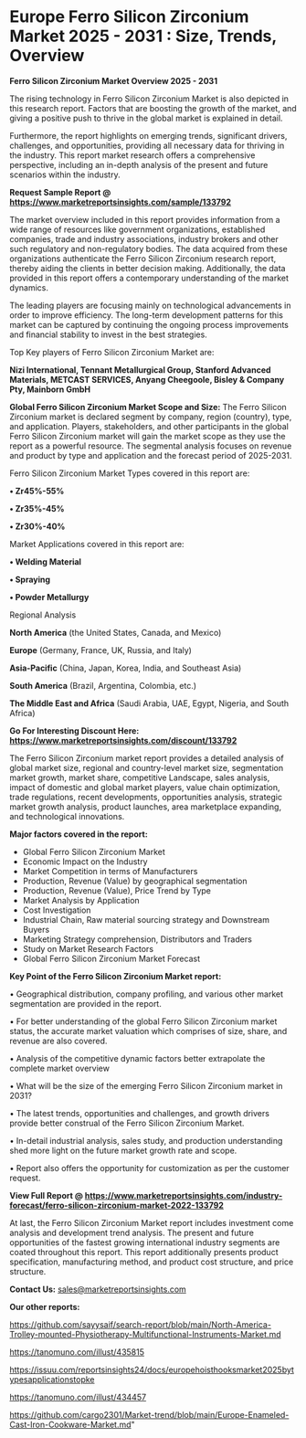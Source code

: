  # Europe Ferro Silicon Zirconium Market 2025 - 2031 : Size, Trends, Overview

<Strong> Ferro Silicon Zirconium Market Overview 2025 - 2031</strong>

The rising technology in Ferro Silicon Zirconium Market is also depicted in this research report. Factors that are boosting the growth of the market, and giving a positive push to thrive in the global market is explained in detail.

Furthermore, the report highlights on emerging trends, significant drivers, challenges, and opportunities, providing all necessary data for thriving in the industry. This report market research offers a comprehensive perspective, including an in-depth analysis of the present and future scenarios within the industry.

<strong>Request Sample Report @ <a href=https://www.marketreportsinsights.com/sample/133792>https://www.marketreportsinsights.com/sample/133792</a></strong>

The market overview included in this report provides information from a wide range of resources like government organizations, established companies, trade and industry associations, industry brokers and other such regulatory and non-regulatory bodies. The data acquired from these organizations authenticate the Ferro Silicon Zirconium research report, thereby aiding the clients in better decision making. Additionally, the data provided in this report offers a contemporary understanding of the market dynamics.

The leading players are focusing mainly on technological advancements in order to improve efficiency. The long-term development patterns for this market can be captured by continuing the ongoing process improvements and financial stability to invest in the best strategies.

Top Key players of Ferro Silicon Zirconium Market are:

<strong>Nizi International, Tennant Metallurgical Group, Stanford Advanced Materials, METCAST SERVICES, Anyang Cheegoole, Bisley & Company Pty, Mainborn GmbH</strong>

<strong><b>Global Ferro Silicon Zirconium Market Scope and Size:</b></strong>
The Ferro Silicon Zirconium market is declared segment by company, region (country), type, and application. Players, stakeholders, and other participants in the global Ferro Silicon Zirconium market will gain the market scope as they use the report as a powerful resource. The segmental analysis focuses on revenue and product by type and application and the forecast period of 2025-2031.

Ferro Silicon Zirconium Market Types covered in this report are:

<strong>• Zr45%-55%

• Zr35%-45%

• Zr30%-40%</strong>

Market Applications covered in this report are:

<strong>• Welding Material

• Spraying

• Powder Metallurgy</strong> 

Regional Analysis

<strong>North America</strong> (the United States, Canada, and Mexico)

<strong>Europe</strong> (Germany, France, UK, Russia, and Italy)

<strong>Asia-Pacific</strong> (China, Japan, Korea, India, and Southeast Asia)

<strong>South America</strong> (Brazil, Argentina, Colombia, etc.)

<strong>The Middle East and Africa</strong> (Saudi Arabia, UAE, Egypt, Nigeria, and South Africa)

<strong>Go For Interesting Discount Here: <a href=https://www.marketreportsinsights.com/discount/133792>https://www.marketreportsinsights.com/discount/133792</a></strong>

The Ferro Silicon Zirconium market report provides a detailed analysis of global market size, regional and country-level market size, segmentation market growth, market share, competitive Landscape, sales analysis, impact of domestic and global market players, value chain optimization, trade regulations, recent developments, opportunities analysis, strategic market growth analysis, product launches, area marketplace expanding, and technological innovations.

<strong><b>Major factors covered in the report:</b></strong>
<ul>
  <li>Global Ferro Silicon Zirconium Market </li>
  <li>Economic Impact on the Industry</li>
  <li>Market Competition in terms of Manufacturers</li>
  <li>Production, Revenue (Value) by geographical segmentation</li>
  <li>Production, Revenue (Value), Price Trend by Type</li>
  <li>Market Analysis by Application</li>
  <li>Cost Investigation</li>
  <li>Industrial Chain, Raw material sourcing strategy and Downstream Buyers</li>
  <li>Marketing Strategy comprehension, Distributors and Traders</li>
  <li>Study on Market Research Factors</li>
  <li>Global Ferro Silicon Zirconium Market Forecast</li>
</ul>

<strong><b>Key Point of the Ferro Silicon Zirconium Market report:</b></strong>

• Geographical distribution, company profiling, and various other market segmentation are provided in the report.

• For better understanding of the global Ferro Silicon Zirconium market status, the accurate market valuation which comprises of size, share, and revenue are also covered.

• Analysis of the competitive dynamic factors better extrapolate the complete market overview

• What will be the size of the emerging Ferro Silicon Zirconium market in 2031?

• The latest trends, opportunities and challenges, and growth drivers provide better construal of the Ferro Silicon Zirconium Market.

• In-detail industrial analysis, sales study, and production understanding shed more light on the future market growth rate and scope.

• Report also offers the opportunity for customization as per the customer request.

<strong><b>View Full Report @ <a href=https://www.marketreportsinsights.com/industry-forecast/ferro-silicon-zirconium-market-2022-133792>https://www.marketreportsinsights.com/industry-forecast/ferro-silicon-zirconium-market-2022-133792</a></b></strong>


At last, the Ferro Silicon Zirconium Market report includes investment come analysis and development trend analysis. The present and future opportunities of the fastest growing international industry segments are coated throughout this report. This report additionally presents product specification, manufacturing method, and product cost structure, and price structure.

<strong>Contact Us:</strong>
sales@marketreportsinsights.com

<strong>Our other reports:</strong>

<a href=https://github.com/sayysaif/search-report/blob/main/North-America-Trolley-mounted-Physiotherapy-Multifunctional-Instruments-Market.md>https://github.com/sayysaif/search-report/blob/main/North-America-Trolley-mounted-Physiotherapy-Multifunctional-Instruments-Market.md</a>

<a href=https://tanomuno.com/illust/435815>https://tanomuno.com/illust/435815</a>

<a href=https://issuu.com/reportsinsights24/docs/europehoisthooksmarket2025bytypesapplicationstopke>https://issuu.com/reportsinsights24/docs/europehoisthooksmarket2025bytypesapplicationstopke</a>

<a href=https://tanomuno.com/illust/434457>https://tanomuno.com/illust/434457</a>

<a href=https://github.com/cargo2301/Market-trend/blob/main/Europe-Enameled-Cast-Iron-Cookware-Market.md>https://github.com/cargo2301/Market-trend/blob/main/Europe-Enameled-Cast-Iron-Cookware-Market.md</a>"
